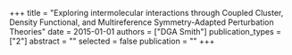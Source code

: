 +++
title = "Exploring intermolecular interactions through Coupled Cluster, Density Functional, and Multireference Symmetry-Adapted Perturbation Theories"
date = 2015-01-01
authors = ["DGA Smith"]
publication_types = ["2"]
abstract = ""
selected = false
publication = ""
+++

